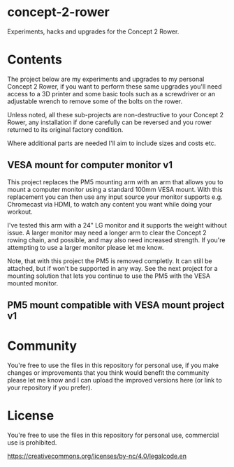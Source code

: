 # concept-2-rower
Experiments, hacks and upgrades for the Concept 2 Rower.

# Contents

The project below are my experiments and upgrades to my personal Concept 2 Rower, if you want to perform these same upgrades
you'll need access to a 3D printer and some basic tools such as a screwdriver or an adjustable wrench to remove some of the 
bolts on the rower.

Unless noted, all these sub-projects are non-destructive to your Concept 2 Rower, any installation if done carefully can be reversed
and you rower returned to its original factory condition.

Where additional parts are needed I'll aim to include sizes and costs etc.

## VESA mount for computer monitor v1
This project replaces the PM5 mounting arm with an arm that allows you to mount a computer monitor using a standard 100mm VESA mount.
With this replacement you can then use any input source your monitor supports e.g. Chromecast via HDMI, to watch any content you want
while doing your workout.

I've tested this arm with a 24" LG monitor and it supports the weight without issue. A larger monitor may need a longer arm to clear the 
Concept 2 rowing chain, and possible, and may also need increased strength. If you're attempting to use a larger monitor please let me know.

Note, that with this project the PM5 is removed completly. It can still be attached, but if won't be supported in any way. See the
next project for a mounting solution that lets you continue to use the PM5 with the VESA mounted monitor.

## PM5 mount compatible with VESA mount project v1


# Community
You're free to use the files in this repository for personal use, if you make changes or improvements that you think would benefit the community please
let me know and I can upload the improved versions here (or link to your repository if you prefer).

# License
You're free to use the files in this repository for personal use, commercial use is prohibited.

https://creativecommons.org/licenses/by-nc/4.0/legalcode.en

